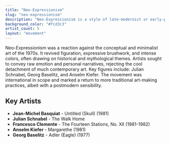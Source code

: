 ```yaml
---
title: "Neo-Expressionism"
slug: "neo-expressionism"
description: "Neo-Expressionism is a style of late-modernist or early-postmodern painting and sculpture that emerged in the late 1970s, characterized by intense subjectivity and rough handling of materials."
background_color: "#fcd3c3"
artist_count: 5
layout: "movement"
---
```


Neo-Expressionism was a reaction against the conceptual and minimalist art of the 1970s. It revived figuration, expressive brushwork, and intense colors, often drawing on historical and mythological themes. Artists sought to convey raw emotion and personal narratives, rejecting the cool detachment of much contemporary art. Key figures include: Julian Schnabel, Georg Baselitz, and Anselm Kiefer. The movement was international in scope and marked a return to more traditional art-making practices, albeit with a postmodern sensibility.

## Key Artists

- **Jean-Michel Basquiat** - Untitled (Skull) (1981)
- **Julian Schnabel** - The Walk Home
- **Francesco Clemente** - The Fourteen Stations, No. XII (1981-1982)
- **Anselm Kiefer** - Margarethe (1981)
- **Georg Baselitz** - Adler (Eagle) (1977)
